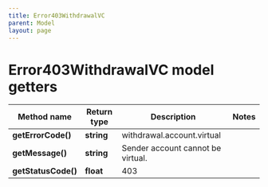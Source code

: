 ```yaml
---
title: Error403WithdrawalVC
parent: Model
layout: page
---
```


# Error403WithdrawalVC model getters

Method name | Return type | Description | Notes
------------ | ------------- | ------------- | -------------
**getErrorCode()** | **string** | withdrawal.account.virtual |
**getMessage()** | **string** | Sender account cannot be virtual. |
**getStatusCode()** | **float** | 403 |

